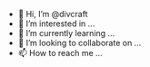 - 👋 Hi, I’m @divcraft
- 👀 I’m interested in ...
- 🌱 I’m currently learning ...
- 💞️ I’m looking to collaborate on ...
- 📫 How to reach me ...

<!---
divcraft/divcraft is a ✨ special ✨ repository because its `README.md` (this file) appears on your GitHub profile.
You can click the Preview link to take a look at your changes.
--->
